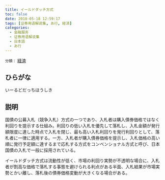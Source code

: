 ```yaml
---
title: イールドダッチ方式
toc: false
date: 2018-05-18 12:59:17
tags: [证券用语解说集, あ行, 経済]
categories:
  - 金融服务
  - 证券用语解说集
  - 日本語
  - あ行
---
```


`分類：` [経済](/tags/経済/)

## ひらがな

いーるどだっちほうしき

## 説明

国債の公募入札（競争入札）方式の一つであり、入札者は購入債券価格ではなく利回りを提示する仕組み。利回りの低い入札を優先して落札し、入札金額が発行額限度に達した時点で入札を閉じ、最も高い入札利回りを発行利回りとして、落札者に一律に適用する。一方、入札者が購入債券価格を提示し、入札価格の高い順に発行予定額に達するまで応札する方式をコンベンショナル方式と呼び、日本国債の入札で一般に採用されている。

イールドダッチ方式は流動性が低く、市場の利回り実勢が不透明な場合に、入札者が割高な価格で落札する事態を避けられる利点がある半面、入札結果が市場実勢とかい離し、落札後の債券価格変動が大きくなる場合がある。
